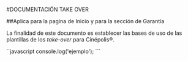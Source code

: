 #DOCUMENTACIÓN TAKE OVER 

##Aplica para la pagina de Inicio y para la sección de Garantía

La finalidad de este documento es establecer las bases de uso de las plantillas de los *take-over* para Cinépolis®.


´´javascript
	console.log('ejemplo');
´´´
